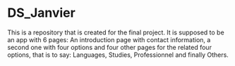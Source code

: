 # DS_Janvier
This is a repository that is created for the final project.
It is supposed to be an app with 6 pages:
An introduction page with contact information, a second one with four options and four other pages for the related four options, that is to say:
Languages, Studies, Professionnel and finally Others.
